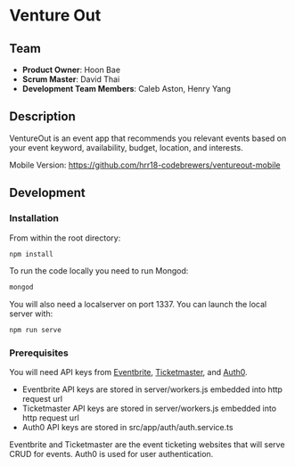 # Venture Out

## Team

  - __Product Owner__: Hoon Bae
  - __Scrum Master__: David Thai
  - __Development Team Members__: Caleb Aston, Henry Yang

## Description
VentureOut is an event app that recommends you relevant events based on your event keyword, availability, budget, location, and interests.

Mobile Version: https://github.com/hrr18-codebrewers/ventureout-mobile

## Development

### Installation

From within the root directory:

```sh
npm install
```

To run the code locally you need to run Mongod:

 ```sh
mongod
```

You will also need a localserver on port 1337. You can launch the local server with:

```sh
npm run serve
```

### Prerequisites
You will need API keys from [Eventbrite](http://developer.eventbrite.com/), [Ticketmaster](http://developer.ticketmaster.com/), and [Auth0](https://auth0.com/).

- Eventbrite API keys are stored in server/workers.js embedded into http request url
- Ticketmaster API keys are stored in server/workers.js embedded into http request url
- Auth0 API keys are stored in src/app/auth/auth.service.ts

Eventbrite and Ticketmaster are the event ticketing websites that will serve CRUD for events.
Auth0 is used for user authentication.
